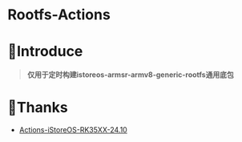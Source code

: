 # Rootfs-Actions

# 🤔Introduce
> **仅用于定时构建istoreos-armsr-armv8-generic-rootfs通用底包**

# 🙏Thanks
- [Actions-iStoreOS-RK35XX-24.10](https://github.com/xiaomeng9597/Actions-iStoreOS-RK35XX-24.10)
